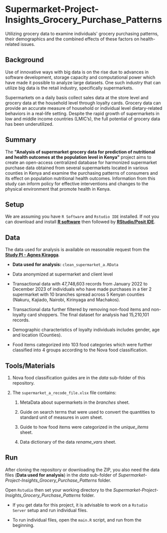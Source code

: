 # Supermarket-Project-Insights_Grocery_Purchase_Patterns
Utilizing grocery data to examine individuals' grocery purchasing patterns, their demographics and the combined effects of these factors on health-related issues.

## Background

Use of innovative ways with big data is on the rise due to advances in software development, storage capacity and computational power which have made it possible to analyze large datasets. One such industry that can utilize big data is the retail industry, specifically supermarkets.

Supermarkets on a daily basis collect sales data at the store level and grocery data at the household level through loyalty cards. Grocery data can provide an accurate measure of household or individual level dietary-related behaviors in a real-life setting. Despite the rapid growth of supermarkets in low and middle income countries (LMIC’s), the full potential of grocery data has been underutilized.

## Summary

The **"Analysis of supermarket grocery data for prediction of nutritional and health outcomes at the population level in Kenya"** project aims to create an open-access centralized database for harmonized supermarket purchase data obtained from several supermarkets located in various counties in Kenya and examine the purchasing patterns of consumers and its effect on population nutritional health outcomes. Information from this study can inform policy for effective interventions and changes to the physical environment that promote health in Kenya. 


## Setup

We are assuming you have `R Software` and `Rstudio IDE` installed. If not you can download and install [**R software**](https://www.r-project.org/) then followed by [**RStudio/Posit IDE**](https://posit.co/download/rstudio-desktop/).

## Data

The data used for analysis is available on reasonable request from the [**Study PI - Agnes Kiragga**](mailto:akiragga@aphrc.org?subject=[GitHub]%20Source%20Han%20Sans).

- **Data used for analysis:** `clean_supermarket_a.RData`

- Data anonymized at supermarket and client level

-  Transactional data with 47,748,603 records from January 2022 to December 2023 of individuals who have made purchases in a tier 2 supermarket with 10 branches spread across 5 Kenyan counties (Nakuru, Kajiado, Nairobi, Kirinyaga and Machakos).

- Transactional data further filtered by removing non-food items and non-loyalty card shoppers. The final dataset for analysis had 15,210,101 records.

- Demographic characteristics of loyalty individuals includes gender, age and location (Counties).

- Food items categorized into 103 food categories which were further classified into 4 groups according to the Nova food classification.

## Tools/Materials

1. Nova food classification guides are in the _data_ sub-folder of this repository.

2. The `supermarket_a_recode_file.xlsx` file contains: 
    
    1. MetaData about supermarkets in the _branches_ sheet.
    
    2. Guide on search terms that were used to convert the quantities to standard unit of measures in _uom_ sheet.
   
    3. Guide to how food items were categorized in the _unique_items_ sheet.
    
    4. Data dictionary of the data _rename_vars_ sheet.
   
## Run

After cloning the repository or downloading the ZIP, you also need the data files (**Data used for analysis**) in the _data_ sub-folder of _Supermarket-Project-Insights_Grocery_Purchase_Patterns_ folder.

Open `Rstudio` then set your working directory to the _Supermarket-Project-Insights_Grocery_Purchase_Patterns_ folder. 

- If you get data for this project, it is advisable to work on a `Rstudio Server` setup and run individual files.

- To run individual files, open the `main.R` script, and run from the beginning.


